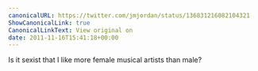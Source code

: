 ```yaml
---
canonicalURL: https://twitter.com/jmjordan/status/136831216082104321
ShowCanonicalLink: true
CanonicalLinkText: View original on
date: 2011-11-16T15:41:18+00:00
---
```

Is it sexist that I like more female musical artists than male?